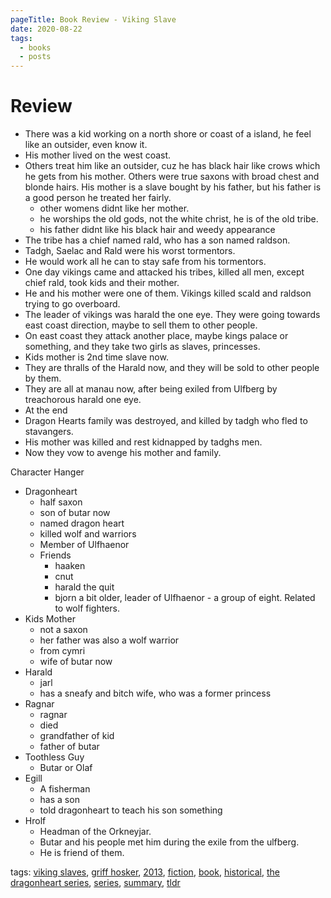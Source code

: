 ```yaml
---
pageTitle: Book Review - Viking Slave
date: 2020-08-22
tags:
  - books
  - posts
---
```

# Review

*   There was a kid working on a north shore or coast of a island, he feel like an outsider, even know it.
*   His mother lived on the west coast.
*   Others treat him like an outsider, cuz he has black hair like crows which he gets from his mother. Others were true saxons with broad chest and blonde hairs. His mother is a slave bought by his father, but his father is a good person he treated her fairly.
    *   other womens didnt like her mother.
    *   he worships the old gods, not the white christ, he is of the old tribe.
    *   his father didnt like his black hair and weedy appearance
*   The tribe has a chief named rald, who has a son named raldson.
*   Tadgh, Saelac and Rald were his worst tormentors.
*   He would work all he can to stay safe from his tormentors.
*   One day vikings came and attacked his tribes, killed all men, except chief rald, took kids and their mother.
*   He and his mother were one of them. Vikings killed scald and raldson trying to go overboard.
*   The leader of vikings was harald the one eye. They were going towards east coast direction, maybe to sell them to other people.
*   On east coast they attack another place, maybe kings palace or something, and they take two girls as slaves, princesses.
*   Kids mother is 2nd time slave now.
*   They are thralls of the Harald now, and they will be sold to other people by them.
*   They are all at manau now, after being exiled from Ulfberg by treachorous harald one eye.
*   At the end
*   Dragon Hearts family was destroyed, and killed by tadgh who fled to stavangers.
*   His mother was killed and rest kidnapped by tadghs men.
*   Now they vow to avenge his mother and family.

Character Hanger

*   Dragonheart
    *   half saxon
    *   son of butar now
    *   named dragon heart
    *   killed wolf and warriors
    *   Member of Ulfhaenor
    *   Friends
        *   haaken
        *   cnut
        *   harald the quit
        *   bjorn a bit older, leader of Ulfhaenor - a group of eight. Related to wolf fighters.
*   Kids Mother
    *   not a saxon
    *   her father was also a wolf warrior
    *   from cymri
    *   wife of butar now
*   Harald
    *   jarl
    *   has a sneafy and bitch wife, who was a former princess
*   Ragnar
    *   ragnar
    *   died
    *   grandfather of kid
    *   father of butar
*   Toothless Guy
    *   Butar or Olaf
*   Egill
    *   A fisherman
    *   has a son
    *   told dragonheart to teach his son something
*   Hrolf
    *   Headman of the Orkneyjar.
    *   Butar and his people met him during the exile from the ulfberg.
    *   He is friend of them.

tags: [viking slaves](#root/rKen8U7dd46E/sSETv1h3Fm20), [griff hosker](#root/rKen8U7dd46E/0NdQNJws7DZn), [2013](#root/rKen8U7dd46E/XGtwMD9Wri6R), [fiction](#root/rKen8U7dd46E/mkaNosGJDCJh), [book](#root/rKen8U7dd46E/FyUBKISK8aOe), [historical](#root/rKen8U7dd46E/cC4sNciouNtC), [the dragonheart series](#root/rKen8U7dd46E/VyxNOYlDygt4), [series](#root/rKen8U7dd46E/fxFFb6BJSiTH), [summary](#root/rKen8U7dd46E/cBfTL3hnVCTG), [tldr](#root/rKen8U7dd46E/ktaDP5BLYXzC)
